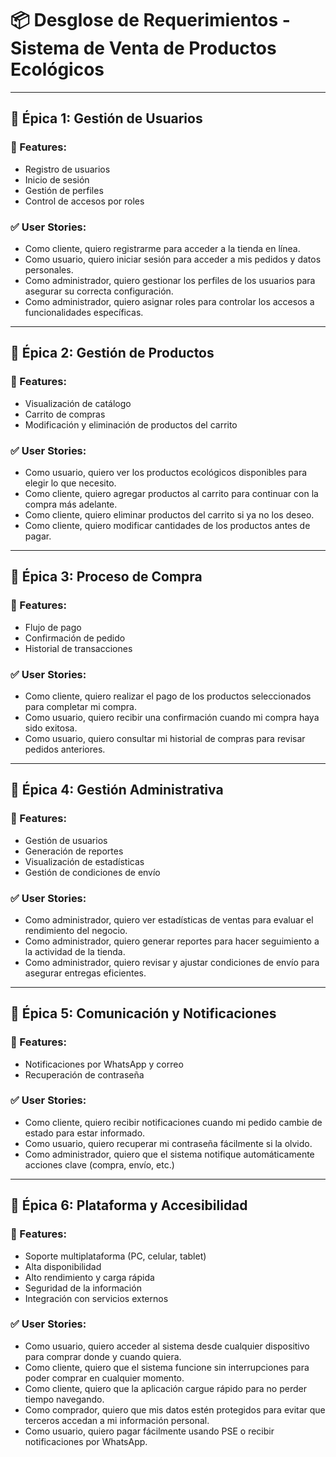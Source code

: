# 📦 Desglose de Requerimientos - Sistema de Venta de Productos Ecológicos

---

## 🌟 Épica 1: Gestión de Usuarios

### 🔧 Features:
- Registro de usuarios
- Inicio de sesión
- Gestión de perfiles
- Control de accesos por roles

### ✅ User Stories:
- Como cliente, quiero registrarme para acceder a la tienda en línea.
- Como usuario, quiero iniciar sesión para acceder a mis pedidos y datos personales.
- Como administrador, quiero gestionar los perfiles de los usuarios para asegurar su correcta configuración.
- Como administrador, quiero asignar roles para controlar los accesos a funcionalidades específicas.

---

## 🌟 Épica 2: Gestión de Productos

### 🔧 Features:
- Visualización de catálogo
- Carrito de compras
- Modificación y eliminación de productos del carrito

### ✅ User Stories:
- Como usuario, quiero ver los productos ecológicos disponibles para elegir lo que necesito.
- Como cliente, quiero agregar productos al carrito para continuar con la compra más adelante.
- Como cliente, quiero eliminar productos del carrito si ya no los deseo.
- Como cliente, quiero modificar cantidades de los productos antes de pagar.

---

## 🌟 Épica 3: Proceso de Compra

### 🔧 Features:
- Flujo de pago
- Confirmación de pedido
- Historial de transacciones

### ✅ User Stories:
- Como cliente, quiero realizar el pago de los productos seleccionados para completar mi compra.
- Como usuario, quiero recibir una confirmación cuando mi compra haya sido exitosa.
- Como usuario, quiero consultar mi historial de compras para revisar pedidos anteriores.

---

## 🌟 Épica 4: Gestión Administrativa

### 🔧 Features:
- Gestión de usuarios
- Generación de reportes
- Visualización de estadísticas
- Gestión de condiciones de envío

### ✅ User Stories:
- Como administrador, quiero ver estadísticas de ventas para evaluar el rendimiento del negocio.
- Como administrador, quiero generar reportes para hacer seguimiento a la actividad de la tienda.
- Como administrador, quiero revisar y ajustar condiciones de envío para asegurar entregas eficientes.

---

## 🌟 Épica 5: Comunicación y Notificaciones

### 🔧 Features:
- Notificaciones por WhatsApp y correo
- Recuperación de contraseña

### ✅ User Stories:
- Como cliente, quiero recibir notificaciones cuando mi pedido cambie de estado para estar informado.
- Como usuario, quiero recuperar mi contraseña fácilmente si la olvido.
- Como administrador, quiero que el sistema notifique automáticamente acciones clave (compra, envío, etc.)

---

## 🌟 Épica 6: Plataforma y Accesibilidad

### 🔧 Features:
- Soporte multiplataforma (PC, celular, tablet)
- Alta disponibilidad
- Alto rendimiento y carga rápida
- Seguridad de la información
- Integración con servicios externos

### ✅ User Stories:
- Como usuario, quiero acceder al sistema desde cualquier dispositivo para comprar donde y cuando quiera.
- Como cliente, quiero que el sistema funcione sin interrupciones para poder comprar en cualquier momento.
- Como cliente, quiero que la aplicación cargue rápido para no perder tiempo navegando.
- Como comprador, quiero que mis datos estén protegidos para evitar que terceros accedan a mi información personal.
- Como usuario, quiero pagar fácilmente usando PSE o recibir notificaciones por WhatsApp.

